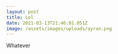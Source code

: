 ```yaml
---
layout: post
title: Lol
date: 2021-03-13T21:46:01.051Z
image: /assets/images/uploads/ayran.png
---
```

Whatever
